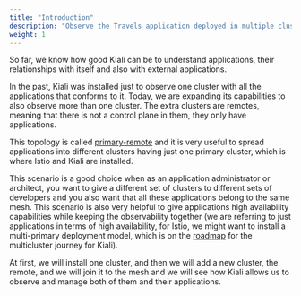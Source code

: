 ```yaml
---
title: "Introduction"
description: "Observe the Travels application deployed in multiple clusters with the new capabilities of Kiali."
weight: 1
---
```


So far, we know how good Kiali can be to understand applications, their relationships with itself and also with external applications.
 
In the past, Kiali was installed just to observe one cluster with all the applications that conforms to it. Today, we are expanding its capabilities to also observe more than one cluster. The extra clusters are remotes, meaning that there is not a control plane in them, they only have applications.

This topology is called [primary-remote](https://istio.io/latest/docs/setup/install/multicluster/primary-remote/) and it is very useful to spread applications into different clusters having just one primary cluster, which is where Istio and Kiali are installed. 

This scenario is a good choice when as an application administrator or architect, you want to give a different set of clusters to different sets of developers and you also want that all these applications belong to the same mesh. This scenario is also very helpful to give applications high availability capabilities while keeping the observability together (we are referring to just applications in terms of high availability, for Istio, we might want to install a multi-primary deployment model, which is on the [roadmap](https://github.com/kiali/kiali/issues/5618) for the multicluster journey for Kiali).

At first, we will install one cluster, and then we will add a new cluster, the remote, and we will join it to the mesh and we will see how Kiali allows us to observe and manage both of them and their applications.
